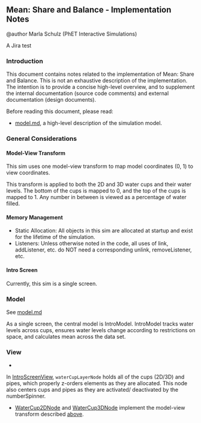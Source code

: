 ## Mean: Share and Balance - Implementation Notes

@author Marla Schulz (PhET Interactive Simulations)

A Jira test

### Introduction

This document contains notes related to the implementation of Mean: Share and Balance. This is not an exhaustive
description of the implementation. The intention is to provide a concise high-level overview, and to supplement the
internal documentation (source code comments) and external documentation (design documents).

Before reading this document, please read:

- [model.md](https://github.com/phetsims/mean-share-and-balance/blob/main/doc/model.md), a high-level description of the
  simulation model.

### General Considerations

#### Model-View Transform

This sim uses one model-view transform to map model coordinates (0, 1) to view coordinates.

This transform is applied to both the 2D and 3D water cups and their water levels. The bottom of the cups is mapped to
0, and the top of the cups is mapped to 1. Any number in between is viewed as a percentage of water filled.

#### Memory Management

- Static Allocation: All objects in this sim are allocated at startup and exist for the lifetime of the simulation.
- Listeners: Unless otherwise noted in the code, all uses of link, addListener, etc. do NOT need a corresponding unlink,
  removeListener, etc.

#### Intro Screen

Currently, this sim is a single screen.

### Model

See [model.md](https://github.com/phetsims/mean-share-and-balance/blob/main/doc/model.md)

As a single screen, the central model is IntroModel. IntroModel tracks water levels across cups, ensures water levels
change according to restrictions on space, and calculates mean across the data set.

### View

-
In [IntroScreenView](https://github.com/phetsims/mean-share-and-balance/blob/main/js/intro/view/IntroScreenView.ts), `waterCupLayerNode`
holds all of the cups (2D/3D) and pipes, which properly z-orders elements as they are allocated. This node also centers
cups and pipes as they are activated/ deactivated by the numberSpinner.
- [WaterCup2DNode](https://github.com/phetsims/mean-share-and-balance/blob/main/js/intro/view/WaterCup2DNode.ts)
  and [WaterCup3DNode](https://github.com/phetsims/mean-share-and-balance/blob/main/js/intro/view/WaterCup3DNode.ts)
  implement the model-view transform described [above](#model-view-transform).
